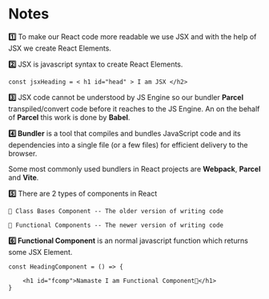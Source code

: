 # Notes
**1️⃣** To make our React code more readable we use JSX and with the help of JSX we create React Elements.

**2️⃣** JSX is javascript syntax to create React Elements.

    const jsxHeading = < h1 id="head" > I am JSX </h2>

**3️⃣** JSX code cannot be understood by JS Engine so our bundler **Parcel** transpiled/convert code before it reaches to the JS Engine. An on the behalf of **Parcel** this work is done by **Babel**.

**4️⃣ Bundler** is a tool that compiles and bundles JavaScript code and its dependencies into a single file (or a few files) for efficient delivery to the browser. 

 Some most commonly used bundlers in React projects are **Webpack**, **Parcel** and **Vite**. 

**5️⃣** There are 2 types of components in React 

    🔸 Class Bases Component -- The older version of writing code
    
    🔸 Functional Components -- The newer version of writing code


**6️⃣ Functional Component** is an normal javascript function which returns some JSX Element.

    const HeadingComponent = () => {
        
        <h1 id="fcomp">Namaste I am Functional Component🚀</h1>
    } 